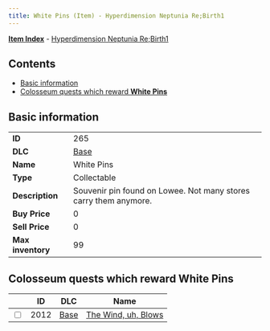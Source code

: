 ```yaml
---
title: White Pins (Item) - Hyperdimension Neptunia Re;Birth1
---
```


[**Item Index**](/neptunia/rb1/item/index.html) - [Hyperdimension Neptunia Re;Birth1](/neptunia/rb1)

## Contents

- [Basic information](#basic-information)
- [Colosseum quests which reward **White Pins**](#colosseum-quests-which-reward-white-pins)

## Basic information

|   |   |
| -- | -- |
| **ID** | 265 |
| **DLC** | [Base](/neptunia/rb1/dlc/1-base.html) |
| **Name** | White Pins |
| **Type** | Collectable |
| **Description** | Souvenir pin found on Lowee. Not many stores carry them anymore. |
| **Buy Price** | 0 |
| **Sell Price** | 0 |
| **Max inventory** | 99 |


## Colosseum quests which reward **White Pins**

|    | ID | DLC | Name |
| -- | -- | --- | ---- |
| <input type="checkbox" id="rb1-colosseum-1-2012" class="trackbox" /> | 2012 | [Base](/neptunia/rb1/dlc/1-base.html) | [The Wind, uh, Blows](/neptunia/rb1/colosseum/1-2012-the-wind-uh-blows.html) |
